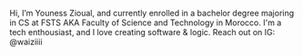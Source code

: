  Hi, I’m Youness Zioual, and currently enrolled in a bachelor degree majoring in CS at FSTS AKA Faculty of Science and Technology in Morocco.
I'm a tech enthousiast, and I love creating software & logic.
Reach out on IG: @waiziiii

<!---
uness7/uness7 is a ✨ special ✨ repository because its `README.md` (this file) appears on your GitHub profile.
You can click the Preview link to take a look at your changes.
--->
